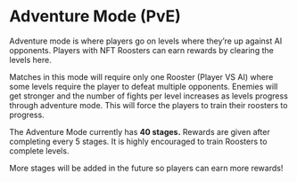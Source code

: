 # Adventure Mode (PvE)

Adventure mode is where players go on levels where they’re up against AI opponents. Players with NFT Roosters can earn rewards by clearing the levels here.

Matches in this mode will require only one Rooster (Player VS AI) where some levels require the player to defeat multiple opponents. Enemies will get stronger and the number of fights per level increases as levels progress through adventure mode. This will force the players to train their roosters to progress.

The Adventure Mode currently has **40 stages.** Rewards are given after completing every 5 stages. It is highly encouraged to train Roosters to complete levels.

More stages will be added in the future so players can earn more rewards!

